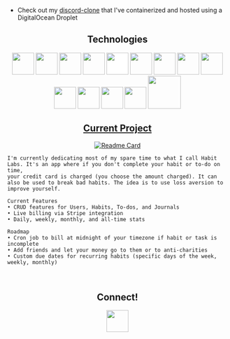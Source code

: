 * Check out my [discord-clone](http://144.126.215.58:3000/)  that I've containerized and hosted using a DigitalOcean Droplet
  
<h2 align=center>Technologies</h2>
<div align=center>
  <img src="https://cdn.jsdelivr.net/gh/devicons/devicon/icons/javascript/javascript-original.svg" style=width:50px />
  <img src="https://cdn.jsdelivr.net/gh/devicons/devicon/icons/react/react-original.svg" style=width:50px />
  <img src="https://cdn.jsdelivr.net/gh/devicons/devicon/icons/redux/redux-original.svg" style=width:50px /> 
  <img src="https://cdn.jsdelivr.net/gh/devicons/devicon/icons/nodejs/nodejs-original.svg" style=width:50px /> 
  <img src="https://cdn.jsdelivr.net/gh/devicons/devicon/icons/express/express-original.svg" style=width:50px;background-color:#ffffff /> 
  <img src="https://cdn.jsdelivr.net/gh/devicons/devicon/icons/postgresql/postgresql-original.svg" style=width:50px /> 
  <img src="https://cdn.jsdelivr.net/gh/devicons/devicon/icons/sequelize/sequelize-original.svg" style=width:50px />
  <img src="https://cdn.jsdelivr.net/gh/devicons/devicon/icons/css3/css3-original.svg" style=width:50px />
  <img src="https://cdn.jsdelivr.net/gh/devicons/devicon/icons/html5/html5-original.svg" style=width:50px />
  <img src="https://cdn.jsdelivr.net/gh/devicons/devicon/icons/git/git-original.svg" style=width:50px /> 
  <img src="https://cdn.jsdelivr.net/gh/devicons/devicon/icons/visualstudio/visualstudio-plain.svg" style=width:50px />
  <img src="https://cdn.jsdelivr.net/gh/devicons/devicon/icons/python/python-original.svg" style=width:50px />
  <img src="https://cdn.jsdelivr.net/gh/devicons/devicon/icons/flask/flask-original.svg" style=width:50px />
  <img src="https://cdn.jsdelivr.net/gh/devicons/devicon/icons/sqlalchemy/sqlalchemy-original.svg" style=width:75px />


<div align=center>
<h2><a href=[http://airbnb-clone-134r.onrender.com](https://habitlabs.onrender.com/)/>Current Project</a></h2>

[![Readme Card](https://github-readme-stats.vercel.app/api/pin/?username=dannyboyjr&repo=habit-labs-python&theme=github_dark)](https://habitlabs.onrender.com/)

  <div align=left>

```
I'm currently dedicating most of my spare time to what I call Habit Labs. It's an app where if you don't complete your habit or to-do on time, 
your credit card is charged (you choose the amount charged). It can also be used to break bad habits. The idea is to use loss aversion to improve yourself. 

Current Features
• CRUD features for Users, Habits, To-dos, and Journals
• Live billing via Stripe integration
• Daily, weekly, monthly, and all-time stats

Roadmap
• Cron job to bill at midnight of your timezone if habit or task is incomplete
• Add friends and let your money go to them or to anti-charities
• Custom due dates for recurring habits (specific days of the week, weekly, monthly)
```
  </div>
</div>

</br>
<h2 align=center>Connect!</h2>
<div align=center>
  <a href=https://www.linkedin.com/in/danieljameskimball/>
    <img src="https://cdn.jsdelivr.net/gh/devicons/devicon/icons/linkedin/linkedin-original.svg" style=width:50px />
  </a>

</div>
